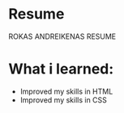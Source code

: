 # Resume

ROKAS ANDREIKENAS RESUME

<h1>What i learned:</h1>

<ul>
  <li>Improved my skills in HTML</li>
  <li>Improved my skills in CSS</li>
</ul>
